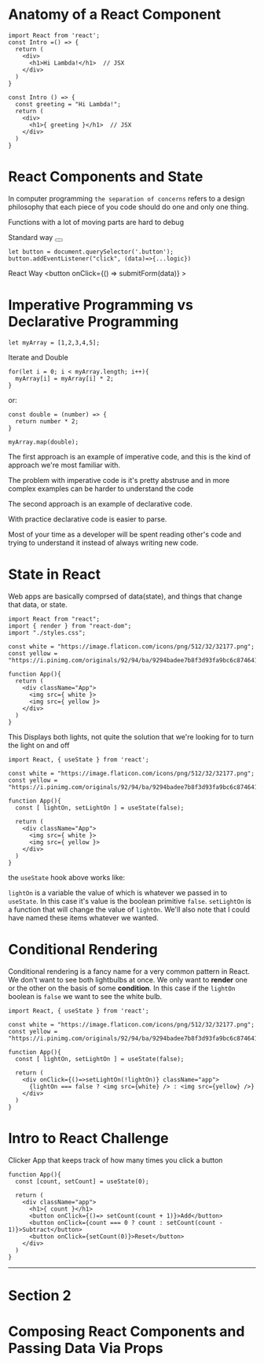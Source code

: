 # Anatomy of a React Component

    import React from 'react';
    const Intro =() => {
      return (
        <div>
          <h1>Hi Lambda!</h1>  // JSX
        </div>
      )
    }

    const Intro () => {
      const greeting = "Hi Lambda!";
      return (
        <div>
          <h1>{ greeting }</h1>  // JSX
        </div>
      )
    }

# React Components and State
  In computer programming `the separation of concerns` refers to a design philosophy that each piece of you code should do one and only one thing.

  Functions with a lot of moving parts are hard to debug

  Standard way
    <button class="button"></button>

    let button = document.querySelector('.button');
    button.addEventListener("click", (data)=>{...logic})

  React Way
    <button onClick={() => submitForm(data)} >

# Imperative Programming vs Declarative Programming

    let myArray = [1,2,3,4,5];

  Iterate and Double

    for(let i = 0; i < myArray.length; i++){
      myArray[i] = myArray[i] * 2;
    }

  or:

    const double = (number) => {
      return number * 2;
    }

    myArray.map(double);

  The first approach is an example of imperative code, and this is the kind of approach we're most familiar with.

  The problem with imperative code is it's pretty abstruse and in more complex examples can be harder to understand the code

  The second approach is an example of declarative code. 

  With practice declarative code is easier to parse.

  Most of your time as a developer will be spent reading other's code and trying to understand it instead of always writing new code.

# State in React
  Web apps are basically comprsed of data(state), and things that change that data, or state.

    import React from "react";
    import { render } from "react-dom";
    import "./styles.css";

    const white = "https://image.flaticon.com/icons/png/512/32/32177.png";
    const yellow = "https://i.pinimg.com/originals/92/94/ba/9294badee7b8f3d93fa9bc6c874641b2.png";

    function App(){
      return (
        <div className="App">
          <img src={ white }>
          <img src={ yellow }>
        </div>
      )
    }

  This Displays both lights, not quite the solution that we're looking for to turn the light on and off

    import React, { useState } from 'react';

    const white = "https://image.flaticon.com/icons/png/512/32/32177.png";
    const yellow = "https://i.pinimg.com/originals/92/94/ba/9294badee7b8f3d93fa9bc6c874641b2.png";

    function App(){
      const [ lightOn, setLightOn ] = useState(false);

      return (
        <div className="App">
          <img src={ white }>
          <img src={ yellow }>
        </div>
      )
    }
  
  the `useState` hook above works like:

  `lightOn` is a variable the value of which is whatever we passed in to `useState`. In this case it's value is the boolean primitive `false`. `setLightOn` is a function that will change the value of `lightOn`. We'll also note that I could have named these items whatever we wanted. 

# Conditional Rendering
  Conditional rendering is a fancy name for a very common pattern in React. We don't want to see both lightbulbs at once. We only want to <strong>render</strong> one or the other on the basis of some <strong>condition</strong>. In this case if the `lightOn` boolean is `false` we want to see the white bulb.

    import React, { useState } from 'react';

    const white = "https://image.flaticon.com/icons/png/512/32/32177.png";
    const yellow = "https://i.pinimg.com/originals/92/94/ba/9294badee7b8f3d93fa9bc6c874641b2.png";

    function App(){
      const [ lightOn, setLightOn ] = useState(false);

      return (
        <div onClick={()=>setLightOn(!lightOn)} className="app">
          {lightOn === false ? <img src={white} /> : <img src={yellow} />}
        </div>
      )
    }

# Intro to React Challenge
  Clicker App that keeps track of how many times you click a button

    function App(){
      const [count, setCount] = useState(0);

      return (
        <div className="app">
          <h1>{ count }</h1>
          <button onClick={()=> setCount(count + 1)}>Add</button>
          <button onClick={count === 0 ? count : setCount(count - 1)}>Subtract</button>
          <button onClick={setCount(0)}>Reset</button>
        </div>
      )
    }
***
# Section 2
# Composing React Components and Passing Data Via Props